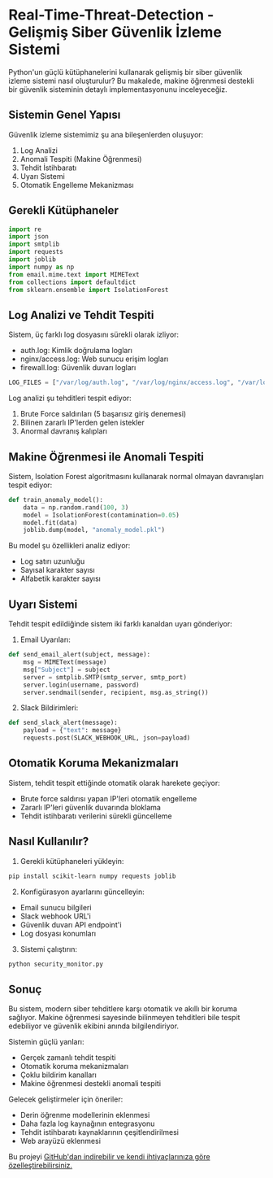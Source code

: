 # Real-Time-Threat-Detection - Gelişmiş Siber Güvenlik İzleme Sistemi

Python'un güçlü kütüphanelerini kullanarak gelişmiş bir siber güvenlik izleme sistemi nasıl oluşturulur? Bu makalede, makine öğrenmesi destekli bir güvenlik sisteminin detaylı implementasyonunu inceleyeceğiz.

## Sistemin Genel Yapısı

Güvenlik izleme sistemimiz şu ana bileşenlerden oluşuyor:

1. Log Analizi
2. Anomali Tespiti (Makine Öğrenmesi)
3. Tehdit İstihbaratı
4. Uyarı Sistemi
5. Otomatik Engelleme Mekanizması

## Gerekli Kütüphaneler

```python
import re
import json
import smtplib
import requests
import joblib
import numpy as np
from email.mime.text import MIMEText
from collections import defaultdict
from sklearn.ensemble import IsolationForest
```

## Log Analizi ve Tehdit Tespiti

Sistem, üç farklı log dosyasını sürekli olarak izliyor:
- auth.log: Kimlik doğrulama logları
- nginx/access.log: Web sunucu erişim logları
- firewall.log: Güvenlik duvarı logları

```python
LOG_FILES = ["/var/log/auth.log", "/var/log/nginx/access.log", "/var/log/firewall.log"]
```

Log analizi şu tehditleri tespit ediyor:
1. Brute Force saldırıları (5 başarısız giriş denemesi)
2. Bilinen zararlı IP'lerden gelen istekler
3. Anormal davranış kalıpları

## Makine Öğrenmesi ile Anomali Tespiti

Sistem, Isolation Forest algoritmasını kullanarak normal olmayan davranışları tespit ediyor:

```python
def train_anomaly_model():
    data = np.random.rand(100, 3)
    model = IsolationForest(contamination=0.05)
    model.fit(data)
    joblib.dump(model, "anomaly_model.pkl")
```

Bu model şu özellikleri analiz ediyor:
- Log satırı uzunluğu
- Sayısal karakter sayısı
- Alfabetik karakter sayısı

## Uyarı Sistemi

Tehdit tespit edildiğinde sistem iki farklı kanaldan uyarı gönderiyor:

1. Email Uyarıları:
```python
def send_email_alert(subject, message):
    msg = MIMEText(message)
    msg["Subject"] = subject
    server = smtplib.SMTP(smtp_server, smtp_port)
    server.login(username, password)
    server.sendmail(sender, recipient, msg.as_string())
```

2. Slack Bildirimleri:
```python
def send_slack_alert(message):
    payload = {"text": message}
    requests.post(SLACK_WEBHOOK_URL, json=payload)
```

## Otomatik Koruma Mekanizmaları

Sistem, tehdit tespit ettiğinde otomatik olarak harekete geçiyor:
- Brute force saldırısı yapan IP'leri otomatik engelleme
- Zararlı IP'leri güvenlik duvarında bloklama
- Tehdit istihbaratı verilerini sürekli güncelleme

## Nasıl Kullanılır?

1. Gerekli kütüphaneleri yükleyin:
```bash
pip install scikit-learn numpy requests joblib
```

2. Konfigürasyon ayarlarını güncelleyin:
- Email sunucu bilgileri
- Slack webhook URL'i
- Güvenlik duvarı API endpoint'i
- Log dosyası konumları

3. Sistemi çalıştırın:
```bash
python security_monitor.py
```

## Sonuç

Bu sistem, modern siber tehditlere karşı otomatik ve akıllı bir koruma sağlıyor. Makine öğrenmesi sayesinde bilinmeyen tehditleri bile tespit edebiliyor ve güvenlik ekibini anında bilgilendiriyor.

Sistemin güçlü yanları:
- Gerçek zamanlı tehdit tespiti
- Otomatik koruma mekanizmaları
- Çoklu bildirim kanalları
- Makine öğrenmesi destekli anomali tespiti

Gelecek geliştirmeler için öneriler:
- Derin öğrenme modellerinin eklenmesi
- Daha fazla log kaynağının entegrasyonu
- Tehdit istihbaratı kaynaklarının çeşitlendirilmesi
- Web arayüzü eklenmesi

Bu projeyi [GitHub'dan indirebilir ve kendi ihtiyaçlarınıza göre özelleştirebilirsiniz.](https://ondernet.net/post/python-ile-gelismis-siber-guvenlik-izleme-sistemi)

